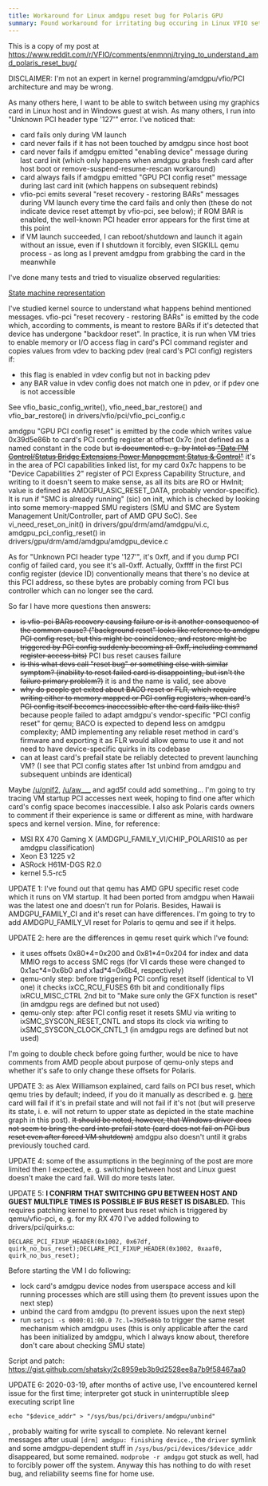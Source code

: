 ```yaml
---
title: Workaround for Linux amdgpu reset bug for Polaris GPU
summary: Found workaround for irritating bug occuring in Linux VFIO setups with Polaris GPU passthrough
---
```


This is a copy of my post at https://www.reddit.com/r/VFIO/comments/enmnnj/trying_to_understand_amd_polaris_reset_bug/

DISCLAIMER: I'm not an expert in kernel programming/amdgpu/vfio/PCI architecture and may be wrong.

As many others here, I want to be able to switch between using my graphics card in Linux host and in Windows guest at wish. As many others, I run into "Unknown PCI header type '127'" error. I've noticed that:

- card fails only during VM launch
- card never fails if it has not been touched by amdgpu since host boot
- card never fails if amdgpu emitted "enabling device" message during last card init (which only happens when amdgpu grabs fresh card after host boot or remove-suspend-resume-rescan workaround)
- card always fails if amdgpu emitted "GPU PCI config reset" message during last card init (which happens on subsequent rebinds)
- vfio-pci emits several "reset recovery - restoring BARs" messages during VM launch every time the card fails and only then (these do not indicate device reset attempt by vfio-pci, see below); if ROM BAR is enabled, the well-known PCI header error appears for the first time at this point
- if VM launch succeeded, I can reboot/shutdown and launch it again without an issue, even if I shutdown it forcibly, even SIGKILL qemu process - as long as I prevent amdgpu from grabbing the card in the meanwhile

I've done many tests and tried to visualize observed regularities:

[State machine representation](https://preview.redd.it/ef9g6y3ynba41.png?width=546&format=png&auto=webp&s=ca1d24906a7ee5dcb43e1b7ba30925ae2f539b73)

I've studied kernel source to understand what happens behind mentioned messages. vfio-pci "reset recovery - restoring BARs" is emitted by the code which, according to comments, is meant to restore BARs if it's detected that device has undergone "backdoor reset". In practice, it is run when VM tries to enable memory or I/O access flag in card's PCI command register and copies values from vdev to backing pdev (real card's PCI config) registers if:

- this flag is enabled in vdev config but not in backing pdev
- any BAR value in vdev config does not match one in pdev, or if pdev one is not accessible

See vfio_basic_config_write(), vfio_need_bar_restore() and vfio_bar_restore() in drivers/vfio/pci/vfio_pci_config.c

amdgpu "GPU PCI config reset" is emitted by the code which writes value 0x39d5e86b to card's PCI config register at offset 0x7c (not defined as a named constant in the code but ~~is documented e. g. by Intel as ["Data PM Control/Status Bridge Extensions Power Management Status & Control"](https://www.intel.com/content/www/us/en/programmable/documentation/lbl1415230609011.html#nik1410564908773)~~ it's in the area of PCI capabilities linked list, for my card 0x7c happens to be "Device Capabilities 2" register of PCI Express Capability Structure, and writing to it doesn't seem to make sense, as all its bits are RO or HwInit; value is defined as AMDGPU_ASIC_RESET_DATA, probably vendor-specific). It is run if "SMC is already running" (sic) on init, which is checked by looking into some memory-mapped SMU registers (SMU and SMC are System Management Unit/Controller, part of AMD GPU SoC). See vi_need_reset_on_init() in drivers/gpu/drm/amd/amdgpu/vi.c, amdgpu_pci_config_reset() in drivers/gpu/drm/amd/amdgpu/amdgpu_device.c

As for "Unknown PCI header type '127'", it's 0xff, and if you dump PCI config of failed card, you see it's all-0xff. Actually, 0xffff in the first PCI config register (device ID) conventionally means that there's no device at this PCI address, so these bytes are probably coming from PCI bus controller which can no longer see the card.

So far I have more questions then answers:

- ~~is vfio-pci BARs recovery causing failure or is it another consequence of the common cause? ("background reset" looks like reference to amdgpu PCI config reset, but this might be coincidence, and restore might be triggered by PCI config suddenly becoming all-0xff, including command register access bits)~~ PCI bus reset causes failure
- ~~is this what devs call "reset bug" or something else with similar symptom? (inability to reset failed card is disappointing, but isn't the failure primary problem?)~~ it is and the name is valid, see above
- ~~why do people get exited about BACO reset or FLR, which require writing either to memory mapped or PCI config registers, when card's PCI config itself becomes inaccessible after the card fails like this?~~ because people failed to adapt amdgpu's vendor-specific "PCI config reset" for qemu; BACO is expected to depend less on amdgpu complexity; AMD implementing any reliable reset method in card's firmware and exporting it as FLR would allow qemu to use it and not need to have device-specific quirks in its codebase
- can at least card's prefail state be reliably detected to prevent launching VM? (I see that PCI config states after 1st unbind from amdgpu and subsequent unbinds are identical)

Maybe [/u/gnif2](https://www.reddit.com/user/gnif2/), [/u/aw___](https://www.reddit.com/user/aw___/) and agd5f could add something... I'm going to try tracing VM startup PCI accesses next week, hoping to find one after which card's config space becomes inaccessible. I also ask Polaris cards owners to comment if their experience is same or different as mine, with hardware specs and kernel version. Mine, for reference:

- MSI RX 470 Gaming X (AMDGPU_FAMILY_VI/CHIP_POLARIS10 as per amdgpu classification)
- Xeon E3 1225 v2
- ASRock H61M-DGS R2.0
- kernel 5.5-rc5

UPDATE 1: I've found out that qemu has AMD GPU specific reset code which it runs on VM startup. It had been ported from amdgpu when Hawaii was the latest one and doesn't run for Polaris. Besides, Hawaii is AMDGPU_FAMILY_CI and it's reset can have differences. I'm going to try to add AMDGPU_FAMILY_VI reset for Polaris to qemu and see if it helps.

UPDATE 2: here are the differences in qemu reset quirk which I've found:

- it uses offsets 0x80\*4=0x200 and 0x81\*4=0x204 for index and data MMIO regs to access SMC regs (for VI cards these were changed to 0x1ac\*4=0x6b0 and x1ad\*4=0x6b4, respectively)
- qemu-only step: before triggering PCI config reset itself (identical to VI one) it checks ixCC_RCU_FUSES 6th bit and conditionally flips ixRCU_MISC_CTRL 2nd bit to "Make sure only the GFX function is reset" (in amdgpu regs are defined but not used)
- qemu-only step: after PCI config reset it resets SMU via writing to ixSMC_SYSCON_RESET_CNTL and stops its clock via writing to ixSMC_SYSCON_CLOCK_CNTL_1 (in amdgpu regs are defined but not used)

I'm going to double check before going further, would be nice to have comments from AMD people about purpose of qemu-only steps and whether it's safe to only change these offsets for Polaris.

UPDATE 3: as Alex Williamson explained, card fails on PCI bus reset, which qemu tries by default; indeed, if you do it manually as described e. g. [here](https://unix.stackexchange.com/a/474378) card will fail if it's in prefail state and will not fail if it's not (but will preserve its state, i. e. will not return to upper state as depicted in the state machine graph in this post). ~~It should be noted, however, that Windows driver does not seem to bring the card into prefail state (card does not fail on PCI bus reset even after forced VM shutdown)~~ amdgpu also doesn't until it grabs previously touched card.

UPDATE 4: some of the assumptions in the beginning of the post are more limited then I expected, e. g. switching between host and Linux guest doesn't make the card fail. Will do more tests later.

UPDATE 5: **I CONFIRM THAT SWITCHING GPU BETWEEN HOST AND GUEST MULTIPLE TIMES IS POSSIBLE IF BUS RESET IS DISABLED.** This requires patching kernel to prevent bus reset which is triggered by qemu/vfio-pci, e. g. for my RX 470 I've added following to drivers/pci/quirks.c:

```
DECLARE_PCI_FIXUP_HEADER(0x1002, 0x67df, quirk_no_bus_reset);DECLARE_PCI_FIXUP_HEADER(0x1002, 0xaaf0, quirk_no_bus_reset);
```

Before starting the VM I do following:

- lock card's amdgpu device nodes from userspace access and kill running processes which are still using them (to prevent issues upon the next step)
- unbind the card from amdgpu (to prevent issues upon the next step)
- run `setpci -s 0000:01:00.0 7c.l=39d5e86b` to trigger the same reset mechanism which amdgpu uses (this is only applicable after the card has been initialized by amdgpu, which I always know about, therefore don't care about checking SMU state)

Script and patch: https://gist.github.com/shatsky/2c8959eb3b9d2528ee8a7b9f58467aa0

UPDATE 6: 2020-03-19, after months of active use, I've encountered kernel issue for the first time; interpreter got stuck in uninterruptible sleep executing script line

```
echo "$device_addr" > "/sys/bus/pci/drivers/amdgpu/unbind"
```

, probably waiting for write syscall to complete. No relevant kernel messages after usual `[drm] amdgpu: finishing device.`, the `driver` symlink and some amdgpu-dependent stuff in `/sys/bus/pci/devices/$device_addr` disappeared, but some remained. `modprobe -r amdgpu` got stuck as well, had to forcibly power off the system. Anyway this has nothing to do with reset bug, and reliability seems fine for home use.
